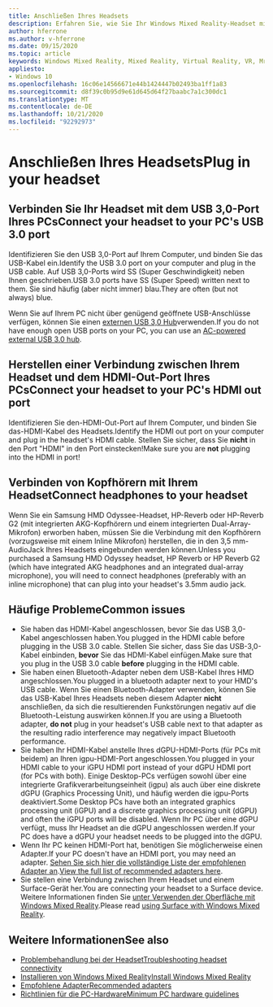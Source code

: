 ```yaml
---
title: Anschließen Ihres Headsets
description: Erfahren Sie, wie Sie Ihr Windows Mixed Reality-Headset mit USB 3,0 und HDMI verbinden und wie Sie dann Ihre Kopfhörer mit dem Headset verbinden.
author: hferrone
ms.author: v-hferrone
ms.date: 09/15/2020
ms.topic: article
keywords: Windows Mixed Reality, Mixed Reality, Virtual Reality, VR, Mr, Headset, Setup, Get Started
appliesto:
- Windows 10
ms.openlocfilehash: 16c06e14566671e44b1424447b02493ba1ff1a83
ms.sourcegitcommit: d8f39c0b95d9e61d645d64f27baabc7a1c300dc1
ms.translationtype: MT
ms.contentlocale: de-DE
ms.lasthandoff: 10/21/2020
ms.locfileid: "92292973"
---
```

# <a name="plug-in-your-headset"></a><span data-ttu-id="4b976-104">Anschließen Ihres Headsets</span><span class="sxs-lookup"><span data-stu-id="4b976-104">Plug in your headset</span></span>

## <a name="connect-your-headset-to-your-pcs-usb-30-port"></a><span data-ttu-id="4b976-105">Verbinden Sie Ihr Headset mit dem USB 3,0-Port Ihres PCs</span><span class="sxs-lookup"><span data-stu-id="4b976-105">Connect your headset to your PC's USB 3.0 port</span></span>

<span data-ttu-id="4b976-106">Identifizieren Sie den USB 3,0-Port auf Ihrem Computer, und binden Sie das USB-Kabel ein.</span><span class="sxs-lookup"><span data-stu-id="4b976-106">Identify the USB 3.0 port on your computer and plug in the USB cable.</span></span> <span data-ttu-id="4b976-107">Auf USB 3,0-Ports wird SS (Super Geschwindigkeit) neben Ihnen geschrieben.</span><span class="sxs-lookup"><span data-stu-id="4b976-107">USB 3.0 ports have SS (Super Speed) written next to them.</span></span> <span data-ttu-id="4b976-108">Sie sind häufig (aber nicht immer) blau.</span><span class="sxs-lookup"><span data-stu-id="4b976-108">They are often (but not always) blue.</span></span>

<span data-ttu-id="4b976-109">Wenn Sie auf Ihrem PC nicht über genügend geöffnete USB-Anschlüsse verfügen, können Sie einen [externen USB 3,0 Hub](recommended-adapters-for-windows-mixed-reality-capable-pcs.md#using-external-usb-30-hubs-with-windows-mixed-reality-headsets)verwenden.</span><span class="sxs-lookup"><span data-stu-id="4b976-109">If you do not have enough open USB ports on your PC, you can use an [AC-powered external USB 3.0 hub](recommended-adapters-for-windows-mixed-reality-capable-pcs.md#using-external-usb-30-hubs-with-windows-mixed-reality-headsets).</span></span>

## <a name="connect-your-headset-to-your-pcs-hdmi-out-port"></a><span data-ttu-id="4b976-110">Herstellen einer Verbindung zwischen Ihrem Headset und dem HDMI-Out-Port Ihres PCs</span><span class="sxs-lookup"><span data-stu-id="4b976-110">Connect your headset to your PC's HDMI out port</span></span>

<span data-ttu-id="4b976-111">Identifizieren Sie den-HDMI-Out-Port auf Ihrem Computer, und binden Sie das-HDMI-Kabel des Headsets.</span><span class="sxs-lookup"><span data-stu-id="4b976-111">Identify the HDMI out port on your computer and plug in the headset's HDMI cable.</span></span> <span data-ttu-id="4b976-112">Stellen Sie sicher, dass Sie **nicht** in den Port "HDMI" in den Port einstecken!</span><span class="sxs-lookup"><span data-stu-id="4b976-112">Make sure you are **not** plugging into the HDMI in port!</span></span>

## <a name="connect-headphones-to-your-headset"></a><span data-ttu-id="4b976-113">Verbinden von Kopfhörern mit Ihrem Headset</span><span class="sxs-lookup"><span data-stu-id="4b976-113">Connect headphones to your headset</span></span>

<span data-ttu-id="4b976-114">Wenn Sie ein Samsung HMD Odyssee-Headset, HP-Reverb oder HP-Reverb G2 (mit integrierten AKG-Kopfhörern und einem integrierten Dual-Array-Mikrofon) erworben haben, müssen Sie die Verbindung mit den Kopfhörern (vorzugsweise mit einem Inline Mikrofon) herstellen, die in den 3,5 mm-AudioJack Ihres Headsets eingebunden werden können.</span><span class="sxs-lookup"><span data-stu-id="4b976-114">Unless you purchased a Samsung HMD Odyssey headset, HP Reverb or HP Reverb G2 (which have integrated AKG headphones and an integrated dual-array microphone), you will need to connect headphones (preferably with an inline microphone) that can plug into your headset's 3.5mm audio jack.</span></span>

## <a name="common-issues"></a><span data-ttu-id="4b976-115">Häufige Probleme</span><span class="sxs-lookup"><span data-stu-id="4b976-115">Common issues</span></span>

* <span data-ttu-id="4b976-116">Sie haben das HDMI-Kabel angeschlossen, bevor Sie das USB 3,0-Kabel angeschlossen haben.</span><span class="sxs-lookup"><span data-stu-id="4b976-116">You plugged in the HDMI cable before plugging in the USB 3.0 cable.</span></span>  <span data-ttu-id="4b976-117">Stellen Sie sicher, dass Sie das USB-3,0-Kabel einbinden, **bevor** Sie das HDMI-Kabel einfügen.</span><span class="sxs-lookup"><span data-stu-id="4b976-117">Make sure that you plug in the USB 3.0 cable **before** plugging in the HDMI cable.</span></span>
* <span data-ttu-id="4b976-118">Sie haben einen Bluetooth-Adapter neben dem USB-Kabel Ihres HMD angeschlossen.</span><span class="sxs-lookup"><span data-stu-id="4b976-118">You plugged in a bluetooth adapter next to your HMD's USB cable.</span></span>  <span data-ttu-id="4b976-119">Wenn Sie einen Bluetooth-Adapter verwenden, können Sie das USB-Kabel Ihres Headsets neben diesem Adapter **nicht** anschließen, da sich die resultierenden Funkstörungen negativ auf die Bluetooth-Leistung auswirken können.</span><span class="sxs-lookup"><span data-stu-id="4b976-119">If you are using a Bluetooth adapter, **do not** plug in your headset's USB cable next to that adapter as the resulting radio interference may negatively impact Bluetooth performance.</span></span>
* <span data-ttu-id="4b976-120">Sie haben Ihr HDMI-Kabel anstelle Ihres dGPU-HDMI-Ports (für PCs mit beidem) an Ihren igpu-HDMI-Port angeschlossen.</span><span class="sxs-lookup"><span data-stu-id="4b976-120">You plugged in your HDMI cable to your iGPU HDMI port instead of your dGPU HDMI port (for PCs with both).</span></span> <span data-ttu-id="4b976-121">Einige Desktop-PCs verfügen sowohl über eine integrierte Grafikverarbeitungseinheit (igpu) als auch über eine diskrete dGPU (Graphics Processing Unit), und häufig werden die igpu-Ports deaktiviert.</span><span class="sxs-lookup"><span data-stu-id="4b976-121">Some Desktop PCs have both an integrated graphics processing unit (iGPU) and a discrete graphics processing unit (dGPU) and often the iGPU ports will be disabled.</span></span> <span data-ttu-id="4b976-122">Wenn Ihr PC über eine dGPU verfügt, muss Ihr Headset an die dGPU angeschlossen werden.</span><span class="sxs-lookup"><span data-stu-id="4b976-122">If your PC does have a dGPU your headset needs to be plugged into the dGPU.</span></span>  
* <span data-ttu-id="4b976-123">Wenn Ihr PC keinen HDMI-Port hat, benötigen Sie möglicherweise einen Adapter.</span><span class="sxs-lookup"><span data-stu-id="4b976-123">If your PC doesn't have an HDMI port, you may need an adapter.</span></span> <span data-ttu-id="4b976-124">[Sehen Sie sich hier die vollständige Liste der empfohlenen Adapter an](recommended-adapters-for-windows-mixed-reality-capable-pcs.md).</span><span class="sxs-lookup"><span data-stu-id="4b976-124">[View the full list of recommended adapters here](recommended-adapters-for-windows-mixed-reality-capable-pcs.md).</span></span>
* <span data-ttu-id="4b976-125">Sie stellen eine Verbindung zwischen Ihrem Headset und einem Surface-Gerät her.</span><span class="sxs-lookup"><span data-stu-id="4b976-125">You are connecting your headset to a Surface device.</span></span> <span data-ttu-id="4b976-126">Weitere Informationen finden Sie [unter Verwenden der Oberfläche mit Windows Mixed Reality](windows-mixed-reality-minimum-pc-hardware-compatibility-guidelines.md#windows-mixed-reality-and-surface).</span><span class="sxs-lookup"><span data-stu-id="4b976-126">Please read [using Surface with Windows Mixed Reality](windows-mixed-reality-minimum-pc-hardware-compatibility-guidelines.md#windows-mixed-reality-and-surface).</span></span>

## <a name="see-also"></a><span data-ttu-id="4b976-127">Weitere Informationen</span><span class="sxs-lookup"><span data-stu-id="4b976-127">See also</span></span>

* [<span data-ttu-id="4b976-128">Problembehandlung bei der Headset</span><span class="sxs-lookup"><span data-stu-id="4b976-128">Troubleshooting headset connectivity</span></span>](headset-connectivity.md)
* [<span data-ttu-id="4b976-129">Installieren von Windows Mixed Reality</span><span class="sxs-lookup"><span data-stu-id="4b976-129">Install Windows Mixed Reality</span></span>](install-windows-mixed-reality.md)
* [<span data-ttu-id="4b976-130">Empfohlene Adapter</span><span class="sxs-lookup"><span data-stu-id="4b976-130">Recommended adapters</span></span>](recommended-adapters-for-windows-mixed-reality-capable-pcs.md)
* [<span data-ttu-id="4b976-131">Richtlinien für die PC-Hardware</span><span class="sxs-lookup"><span data-stu-id="4b976-131">Minimum PC hardware guidelines</span></span>](windows-mixed-reality-minimum-pc-hardware-compatibility-guidelines.md)
